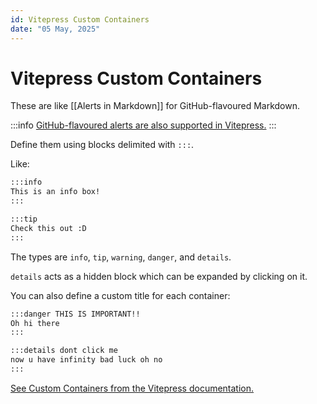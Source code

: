 ```yaml
---
id: Vitepress Custom Containers
date: "05 May, 2025"
---
```


# Vitepress Custom Containers

These are like [[Alerts in Markdown]] for GitHub-flavoured Markdown.

:::info
[GitHub-flavoured alerts are also supported in
Vitepress.](https://vitepress.dev/guide/markdown#github-flavored-alerts)
:::

Define them using blocks delimited with `:::`.

Like:
```markdown
:::info
This is an info box!
:::

:::tip
Check this out :D
:::
```

The types are `info`, `tip`, `warning`, `danger`, and `details`.

`details` acts as a hidden block which can be expanded by clicking on it.

You can also define a custom title for each container:
```markdown
:::danger THIS IS IMPORTANT!!
Oh hi there
:::

:::details dont click me
now u have infinity bad luck oh no
:::
```

[See Custom Containers from the Vitepress
documentation.](https://vitepress.dev/guide/markdown#custom-containers)

